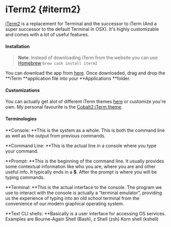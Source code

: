 # iTerm2 {#iterm2}

[iTerm2](http://www.iterm2.com/) is a replacement for Terminal and the successor to iTerm \(And a super successor to the default Terminal in OSX\). It's highly customizable and comes with a lot of useful features.

#### Installation

> **Note**: Instead of downloading iTerm from the website you can use [Homebrew](http://sourabhbajaj.com/mac-setup/Homebrew/) `brew cask install iterm2`

You can download the app from [here](http://www.iterm2.com/). Once downloaded, drag and drop the **iTerm **application file into your **Applications **folder.

#### Customizations

You can actually get alot of different iTerm themes [here](https://github.com/mbadolato/iTerm2-Color-Schemes/tree/master/schemes) or customize you're own. My personal favourite is the [Cobalt2 iTerm theme](https://github.com/wesbos/Cobalt2-iterm/blob/master/cobalt2.itermcolors).

#### Terminologies

**Console: **This is the system as a whole. This is both the command line as well as the output from previous commands.

**Command Line: **This is the actual line in a console where you type your command.

**Prompt: **This is the beginning of the command line. It usually provides some contextual information like who you are, where you are and other useful info. It typically ends in a **$**. After the prompt is where you will be typing commands.

**Terminal: **This is the actual interface to the console. The program we use to interact with the console is actually a “terminal emulator”, providing us the experience of typing into an old school terminal from the convenience of our modern graphical operating system.

**Text CLI shells: **Basically is a user interface for accessing OS services. Examples are Bourne-Again Shell \(Bash\), z Shell \(zsh\) Korn shell \(kshell\)

